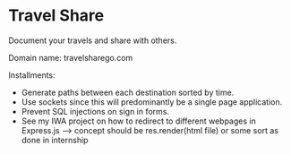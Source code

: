 # Travel Share

Document your travels and share with others.

Domain name: travelsharego.com

Installments:
* Generate paths between each destination sorted by time.
* Use sockets since this will predominantly be a single page application.
* Prevent SQL injections on sign in forms.
* See my IWA project on how to redirect to different webpages in Express.js
  --> concept should be res.render(html file) or some sort as done in internship

